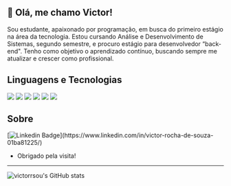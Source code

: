 ## 👋 Olá, me chamo Victor! 

Sou estudante, apaixonado por programação, em busca do primeiro estágio na área da tecnologia. Estou cursando Análise e Desenvolvimento de Sistemas, segundo semestre, e procuro estágio para desenvolvedor “back-end". Tenho como objetivo o aprendizado contínuo, buscando sempre me atualizar e crescer como profissional.

## Linguagens e Tecnologias

[<img src="https://img.shields.io/badge/HTML5-E34F26?style=for-the-badge&logo=html5&logoColor=white" />]()
<img src="https://img.shields.io/badge/JavaScript-323330?style=for-the-badge&logo=javascript&logoColor=F7DF1E" />
<img src="https://img.shields.io/badge/Python-FFD43B?style=for-the-badge&logo=python&logoColor=blue" />
<img src="https://img.shields.io/badge/CSS3-1572B6?style=for-the-badge&logo=css3&logoColor=white" />
<img src="https://img.shields.io/badge/Bootstrap-563D7C?style=for-the-badge&logo=bootstrap&logoColor=white" />
<img src="https://img.shields.io/badge/MySQL-005C84?style=for-the-badge&logo=mysql&logoColor=white" />

 

## Sobre

[![Linkedin Badge](https://img.shields.io/badge/-LinkedIn-blue?style=flat-square&logo=Linkedin&logoColor=white&link=[LINK_LINKEDIN](https://www.linkedin.com/in/victor-rocha-de-souza-01ba81225/))](https://www.linkedin.com/in/victor-rocha-de-souza-01ba81225/)

- Obrigado pela visita!

----------------------------------------------------------------------------------

![victorrsou's GitHub stats](https://github-readme-stats.vercel.app/api?username=victorrsou&theme=material-palenight&show_icons=true)

<!--
**victorrsou/victorrsou** is a ✨ _special_ ✨ repository because its `README.md` (this file) appears on your GitHub profile.

Here are some ideas to get you started:

- 🔭 I’m currently working on ...
- 🌱 I’m currently learning ...
- 👯 I’m looking to collaborate on ...
- 🤔 I’m looking for help with ...
- 💬 Ask me about ...
- 📫 How to reach me: ...
- 😄 Pronouns: ...
- ⚡ Fun fact: ...
-->
